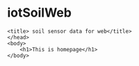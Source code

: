 # iotSoilWeb

<html>
    <head>

    <title> soil sensor data for web</title>
    </head>
    <body>
        <h1>This is homepage</h1>
    </body>

</html>


